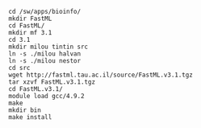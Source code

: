     cd /sw/apps/bioinfo/
    mkdir FastML
    cd FastML/
    mkdir mf 3.1
    cd 3.1
    mkdir milou tintin src
    ln -s ./milou halvan
    ln -s ./milou nestor
    cd src
    wget http://fastml.tau.ac.il/source/FastML.v3.1.tgz
    tar xzvf FastML.v3.1.tgz 
    cd FastML.v3.1/
    module load gcc/4.9.2
    make
    mkdir bin
    make install

